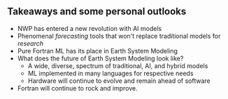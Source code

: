 <section>

## Takeaways and some personal outlooks

* NWP has entered a new revolution with AI models
* Phenomenal *forecasting* tools that won't replace traditional models for *research*
* Pure Fortran ML has its place in Earth System Modeling
* What does the future of Earth System Modeling look like?
  - A wide, diverse, spectrum of traditional, AI, and hybrid models
  - ML implemented in many languages for respective needs
  - Hardware will continue to evolve and remain ahead of software
* Fortran will continue to rock and improve.
</section>